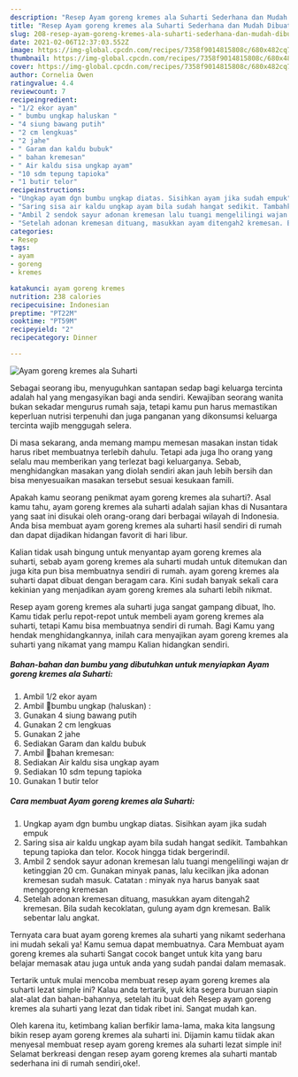 ```yaml
---
description: "Resep Ayam goreng kremes ala Suharti Sederhana dan Mudah Dibuat"
title: "Resep Ayam goreng kremes ala Suharti Sederhana dan Mudah Dibuat"
slug: 208-resep-ayam-goreng-kremes-ala-suharti-sederhana-dan-mudah-dibuat
date: 2021-02-06T12:37:03.552Z
image: https://img-global.cpcdn.com/recipes/7358f9014815808c/680x482cq70/ayam-goreng-kremes-ala-suharti-foto-resep-utama.jpg
thumbnail: https://img-global.cpcdn.com/recipes/7358f9014815808c/680x482cq70/ayam-goreng-kremes-ala-suharti-foto-resep-utama.jpg
cover: https://img-global.cpcdn.com/recipes/7358f9014815808c/680x482cq70/ayam-goreng-kremes-ala-suharti-foto-resep-utama.jpg
author: Cornelia Owen
ratingvalue: 4.4
reviewcount: 7
recipeingredient:
- "1/2 ekor ayam"
- " bumbu ungkap haluskan "
- "4 siung bawang putih"
- "2 cm lengkuas"
- "2 jahe"
- " Garam dan kaldu bubuk"
- " bahan kremesan"
- " Air kaldu sisa ungkap ayam"
- "10 sdm tepung tapioka"
- "1 butir telor"
recipeinstructions:
- "Ungkap ayam dgn bumbu ungkap diatas. Sisihkan ayam jika sudah empuk"
- "Saring sisa air kaldu ungkap ayam bila sudah hangat sedikit. Tambahkan tepung tapioka dan telor. Kocok hingga tidak bergerindil."
- "Ambil 2 sendok sayur adonan kremesan lalu tuangi mengelilingi wajan dr ketinggian 20 cm. Gunakan minyak panas, lalu kecilkan jika adonan kremesan sudah masuk. Catatan : minyak nya harus banyak saat menggoreng kremesan"
- "Setelah adonan kremesan dituang, masukkan ayam ditengah2 kremesan. Bila sudah kecoklatan, gulung ayam dgn kremesan. Balik sebentar lalu angkat."
categories:
- Resep
tags:
- ayam
- goreng
- kremes

katakunci: ayam goreng kremes 
nutrition: 238 calories
recipecuisine: Indonesian
preptime: "PT22M"
cooktime: "PT59M"
recipeyield: "2"
recipecategory: Dinner

---
```



![Ayam goreng kremes ala Suharti](https://img-global.cpcdn.com/recipes/7358f9014815808c/680x482cq70/ayam-goreng-kremes-ala-suharti-foto-resep-utama.jpg)

Sebagai seorang ibu, menyuguhkan santapan sedap bagi keluarga tercinta adalah hal yang mengasyikan bagi anda sendiri. Kewajiban seorang  wanita bukan sekadar mengurus rumah saja, tetapi kamu pun harus memastikan keperluan nutrisi terpenuhi dan juga panganan yang dikonsumsi keluarga tercinta wajib menggugah selera.

Di masa  sekarang, anda memang mampu memesan masakan instan tidak harus ribet membuatnya terlebih dahulu. Tetapi ada juga lho orang yang selalu mau memberikan yang terlezat bagi keluarganya. Sebab, menghidangkan masakan yang diolah sendiri akan jauh lebih bersih dan bisa menyesuaikan masakan tersebut sesuai kesukaan famili. 



Apakah kamu seorang penikmat ayam goreng kremes ala suharti?. Asal kamu tahu, ayam goreng kremes ala suharti adalah sajian khas di Nusantara yang saat ini disukai oleh orang-orang dari berbagai wilayah di Indonesia. Anda bisa membuat ayam goreng kremes ala suharti hasil sendiri di rumah dan dapat dijadikan hidangan favorit di hari libur.

Kalian tidak usah bingung untuk menyantap ayam goreng kremes ala suharti, sebab ayam goreng kremes ala suharti mudah untuk ditemukan dan juga kita pun bisa membuatnya sendiri di rumah. ayam goreng kremes ala suharti dapat dibuat dengan beragam cara. Kini sudah banyak sekali cara kekinian yang menjadikan ayam goreng kremes ala suharti lebih nikmat.

Resep ayam goreng kremes ala suharti juga sangat gampang dibuat, lho. Kamu tidak perlu repot-repot untuk membeli ayam goreng kremes ala suharti, tetapi Kamu bisa membuatnya sendiri di rumah. Bagi Kamu yang hendak menghidangkannya, inilah cara menyajikan ayam goreng kremes ala suharti yang nikamat yang mampu Kalian hidangkan sendiri.

<!--inarticleads1-->

##### Bahan-bahan dan bumbu yang dibutuhkan untuk menyiapkan Ayam goreng kremes ala Suharti:

1. Ambil 1/2 ekor ayam
1. Ambil  🌻bumbu ungkap (haluskan) :
1. Gunakan 4 siung bawang putih
1. Gunakan 2 cm lengkuas
1. Gunakan 2 jahe
1. Sediakan  Garam dan kaldu bubuk
1. Ambil  🌻bahan kremesan:
1. Sediakan  Air kaldu sisa ungkap ayam
1. Sediakan 10 sdm tepung tapioka
1. Gunakan 1 butir telor




<!--inarticleads2-->

##### Cara membuat Ayam goreng kremes ala Suharti:

1. Ungkap ayam dgn bumbu ungkap diatas. Sisihkan ayam jika sudah empuk
1. Saring sisa air kaldu ungkap ayam bila sudah hangat sedikit. Tambahkan tepung tapioka dan telor. Kocok hingga tidak bergerindil.
1. Ambil 2 sendok sayur adonan kremesan lalu tuangi mengelilingi wajan dr ketinggian 20 cm. Gunakan minyak panas, lalu kecilkan jika adonan kremesan sudah masuk. Catatan : minyak nya harus banyak saat menggoreng kremesan
1. Setelah adonan kremesan dituang, masukkan ayam ditengah2 kremesan. Bila sudah kecoklatan, gulung ayam dgn kremesan. Balik sebentar lalu angkat.




Ternyata cara buat ayam goreng kremes ala suharti yang nikamt sederhana ini mudah sekali ya! Kamu semua dapat membuatnya. Cara Membuat ayam goreng kremes ala suharti Sangat cocok banget untuk kita yang baru belajar memasak atau juga untuk anda yang sudah pandai dalam memasak.

Tertarik untuk mulai mencoba membuat resep ayam goreng kremes ala suharti lezat simple ini? Kalau anda tertarik, yuk kita segera buruan siapin alat-alat dan bahan-bahannya, setelah itu buat deh Resep ayam goreng kremes ala suharti yang lezat dan tidak ribet ini. Sangat mudah kan. 

Oleh karena itu, ketimbang kalian berfikir lama-lama, maka kita langsung bikin resep ayam goreng kremes ala suharti ini. Dijamin kamu tiidak akan menyesal membuat resep ayam goreng kremes ala suharti lezat simple ini! Selamat berkreasi dengan resep ayam goreng kremes ala suharti mantab sederhana ini di rumah sendiri,oke!.

